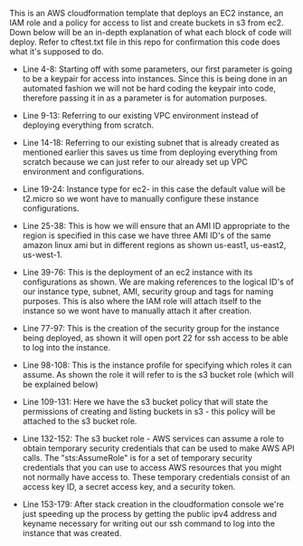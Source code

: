 This is an AWS cloudformation template that deploys an EC2 instance, an IAM role and a policy for access to list and create buckets in s3 from ec2. Down below will be an in-depth explanation of what each block of code will deploy. Refer to cftest.txt file in this repo for confirmation this code does what it's supposed to do.


- Line 4-8: Starting off with some parameters, our first parameter is going to be a keypair for access into instances. Since this is being done in an automated fashion we will not be hard coding the keypair into code, therefore passing it in as a parameter is for automation purposes.

- Line 9-13: Referring to our existing VPC environment instead of deploying everything from scratch. 

- Line 14-18: Referring to our existing subnet that is already created as mentioned earlier this saves us time from deploying everything from scratch because we can just refer to our already set up VPC environment and configurations.

- Line 19-24: Instance type for ec2- in this case the default value will be t2.micro so we wont have to manually configure these instance configurations.

- Line 25-38: This is how we will ensure that an AMI ID appropriate to the region is specified in this case we have three AMI ID's of the same amazon linux ami but in different regions as shown us-east1, us-east2, us-west-1.

- Line 39-76: This is the deployment of an ec2 instance with its configurations as shown. We are making references to the logical ID's of our instance type, subnet, AMI, security group and tags for naming purposes. This is also where the IAM role will attach itself to the instance so we wont have to manually attach it after creation.

- Line 77-97: This is the creation of the security group for the instance being deployed, as shown it will open port 22 for ssh access to be able to log into the instance.

- Line 98-108: This is the instance profile for specifying which roles it can assume. As shown the role it will refer to is the s3 bucket role (which will be explained below)

- Line 109-131: Here we have the s3 bucket policy that will state the permissions of creating and listing buckets in s3 - this policy will be attached to the s3 bucket role.

- Line 132-152: The s3 bucket role - AWS services can assume a role to obtain temporary security credentials that can be used to make AWS API calls. The "sts:AssumeRole" is for a set of temporary security credentials that you can use to access AWS resources that you might not normally have access to. These temporary credentials consist of an access key ID, a secret access key, and a security token.

- Line 153-179: After stack creation in the cloudformation console we're just speeding up the process by getting the public ipv4 address and keyname necessary for writing out our ssh command to log into the instance that was created.
